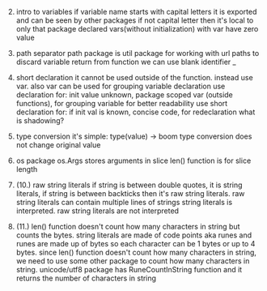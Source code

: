 2. intro to variables
   if variable name starts with capital letters it is exported and can be seen by other packages
   if not capital letter then it's local to only that package
   declared vars(without initialization) with var have zero value

3. path separator
   path package is util package for working with url paths
   to discard variable return from function we can use blank identifier \_

4. short declaration
   it cannot be used outside of the function. instead use var. also var can be
   used for grouping variable declaration
   use declaration for: init value unknown, package scoped var (outside functions), for grouping variable for better readability
   use short declaration for: if init val is known, concise code, for redeclaration
   what is shadowing?
5. type conversion
   it's simple: type(value) -> boom
   type conversion does not change original value

6. os package
   os.Args stores arguments in slice
   len() function is for slice length

7. (10.) raw string literals
   if string is between double quotes, it is string literals, if string is between backticks then it's raw string literals. raw string literals can
   contain multiple lines of strings
   string literals is interpreted. raw string literals are not interpreted

8. (11.) len() function doesn't count how many characters in
   string but counts the bytes. string literals are made of
   code points aka runes and runes are made up of bytes so
   each character can be 1 bytes or up to 4 bytes. since
   len() function doesn't count how many characters in string, we need to use
   some other package to count how many characters in string. unicode/utf8 package has RuneCountInString function and it returns the number of characters in string
